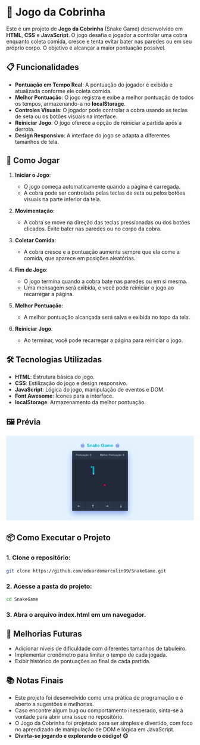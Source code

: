 # 🐍 **Jogo da Cobrinha**

Este é um projeto de **Jogo da Cobrinha** (Snake Game) desenvolvido em **HTML**, **CSS** e **JavaScript**. O jogo desafia o jogador a controlar uma cobra enquanto coleta comida, cresce e tenta evitar bater nas paredes ou em seu próprio corpo. O objetivo é alcançar a maior pontuação possível.

## 📋 **Funcionalidades**

- **Pontuação em Tempo Real**: A pontuação do jogador é exibida e atualizada conforme ele coleta comida.
- **Melhor Pontuação**: O jogo registra e exibe a melhor pontuação de todos os tempos, armazenando-a no **localStorage**.
- **Controles Visuais**: O jogador pode controlar a cobra usando as teclas de seta ou os botões visuais na interface.
- **Reiniciar Jogo**: O jogo oferece a opção de reiniciar a partida após a derrota.
- **Design Responsivo**: A interface do jogo se adapta a diferentes tamanhos de tela.

## 🚀 **Como Jogar**

1. **Iniciar o Jogo**:
   - O jogo começa automaticamente quando a página é carregada.
   - A cobra pode ser controlada pelas teclas de seta ou pelos botões visuais na parte inferior da tela.

2. **Movimentação**:
   - A cobra se move na direção das teclas pressionadas ou dos botões clicados. Evite bater nas paredes ou no corpo da cobra.

3. **Coletar Comida**:
   - A cobra cresce e a pontuação aumenta sempre que ela come a comida, que aparece em posições aleatórias.

4. **Fim de Jogo**:
   - O jogo termina quando a cobra bate nas paredes ou em si mesma.
   - Uma mensagem será exibida, e você pode reiniciar o jogo ao recarregar a página.

5. **Melhor Pontuação**:
   - A melhor pontuação alcançada será salva e exibida no topo da tela.

6. **Reiniciar Jogo**:
   - Ao terminar, você pode recarregar a página para reiniciar o jogo.

## 🛠️ **Tecnologias Utilizadas**

- **HTML**: Estrutura básica do jogo.
- **CSS**: Estilização do jogo e design responsivo.
- **JavaScript**: Lógica do jogo, manipulação de eventos e DOM.
- **Font Awesome**: Ícones para a interface.
- **localStorage**: Armazenamento da melhor pontuação.

## 🖼️ **Prévia**

![Prévia do Jogo da Cobrinha](./imagens/preview.png)

## 📦 **Como Executar o Projeto**

### 1. Clone o repositório:

```bash
git clone https://github.com/eduardomarcolin09/SnakeGame.git
```

### 2. Acesse a pasta do projeto:

```bash
cd SnakeGame
```

### 3. Abra o arquivo index.html em um navegador.

## 📝 **Melhorias Futuras**

- Adicionar níveis de dificuldade com diferentes tamanhos de tabuleiro.
- Implementar cronômetro para limitar o tempo de cada jogada.
- Exibir histórico de pontuações ao final de cada partida.

## 📚 **Notas Finais**

- Este projeto foi desenvolvido como uma prática de programação e é aberto a sugestões e melhorias.
- Caso encontre algum bug ou comportamento inesperado, sinta-se à vontade para abrir uma issue no repositório.
- O Jogo da Cobrinha foi projetado para ser simples e divertido, com foco no aprendizado de manipulação de DOM e lógica em JavaScript.
- **Divirta-se jogando e explorando o código! 😊**